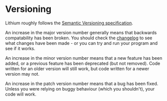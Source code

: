 # Versioning

Lithium roughly follows the [Semantic Versioning specification](http://semver.org/).

An increase in the major version number generally means that backwards compatability has been broken. You should check the [changelog](./CHANGELOG.md) to see what changes have been made - or you can try and run your program and see if it works.

An increase in the minor version number means that a new feature has been added, or a previous feature has been deprecated (but not removed). Code written for an older version will still work, but code written for a newer version may not.

An increase in the patch version number means that a bug has been fixed. Unless you were relying on buggy behaviour (which you shouldn't), your code will work.